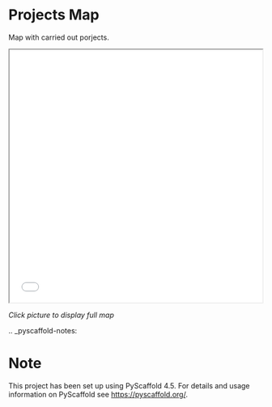 # Projects Map

Map with carried out porjects.

<iframe src="/src/py_home/hrml/projects.html" height="500" width="500"></iframe>

*Click picture to display full map*

.. _pyscaffold-notes:

Note
====

This project has been set up using PyScaffold 4.5. For details and usage
information on PyScaffold see https://pyscaffold.org/.
